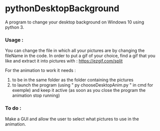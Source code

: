 # pythonDesktopBackground
A program to change your desktop background on Windows 10 using python 3. 

### Usage :
You can change the file in which all your pictures are by changing the fileName in the code.
In order to put a gif of your choice, find a gif that you like and extract it into pictures with : https://ezgif.com/split

For the animation to work it needs : 
1) to be in the same folder as the folder containing the pictures
2) to launch the program (using " py chooseDesktopAnim.py " in cmd for exemple) and keep it active (as soon as you close the program the animation stop running)

### To do :
Make a GUI and allow the user to select what pictures to use in the animation.